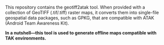 This repository contains the geotiff2atak tool. When provided with a collection of GeoTIFF (.tif/.tiff) raster maps, it converts them into single-file geospatial data packages, such as GPKG, that are compatible with ATAK (Android Team Awareness Kit).

**In a nutshell—this tool is used to generate offline maps compatible with TAK environments.**
